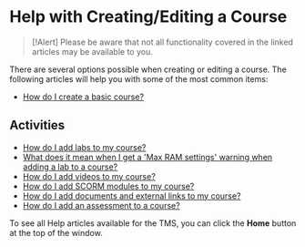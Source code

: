 # Help with Creating/Editing a Course

> [!Alert] Please be aware that not all functionality covered in the linked articles may be available to you.

There are several options possible when creating or editing a course. The following articles will help you with some of the most common items: 

- [How do I create a basic course?](../tms-administrators/courses-and-activities/overall/create-course.md)

## Activities
- [How do I add labs to my course?](../tms-administrators/courses-and-activities/labs/add-labs.md)
- [What does it mean when I get a 'Max RAM settings' warning when adding a lab to a course?](../tms-administrators/courses-and-activities/labs/max-ram.md)
- [How do I add videos to my course?](../tms-administrators/courses-and-activities/other-activities/add-video.md)
- [How do I add SCORM modules to my course?](../tms-administrators/courses-and-activities/other-activities/add-scorm.md)
- [How do I add documents and external links to my course?](../tms-administrators/courses-and-activities/other-activities/add-docs-urls.md)
- [How do I add an assessment to a course?](../tms-administrators/courses-and-activities/other-activities/add-assessment.md)
<!--- [How do I add an LTI Resource link to my course?](../tms-administrators/courses-and-activities/other-activities/add-lti-resource-links.md) -->
<!--- ## Other Options
These articles will be coming soon. -->
To see all Help articles available for the TMS, you can click the **Home** button at the top of the window.
